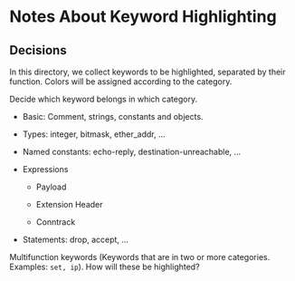 # Notes About Keyword Highlighting

## Decisions

In this directory, we collect keywords to be highlighted, separated by their
function. Colors will be assigned according to the category.

Decide which keyword belongs in which category.

* Basic: Comment, strings, constants and objects.

* Types: integer, bitmask, ether\_addr, ...

* Named constants: echo-reply, destination-unreachable, ...

* Expressions

  - Payload

  - Extension Header

  - Conntrack

* Statements: drop, accept, ...

Multifunction keywords (Keywords that are in two or more categories. 
Examples: `set, ip`). How will these be highlighted?


